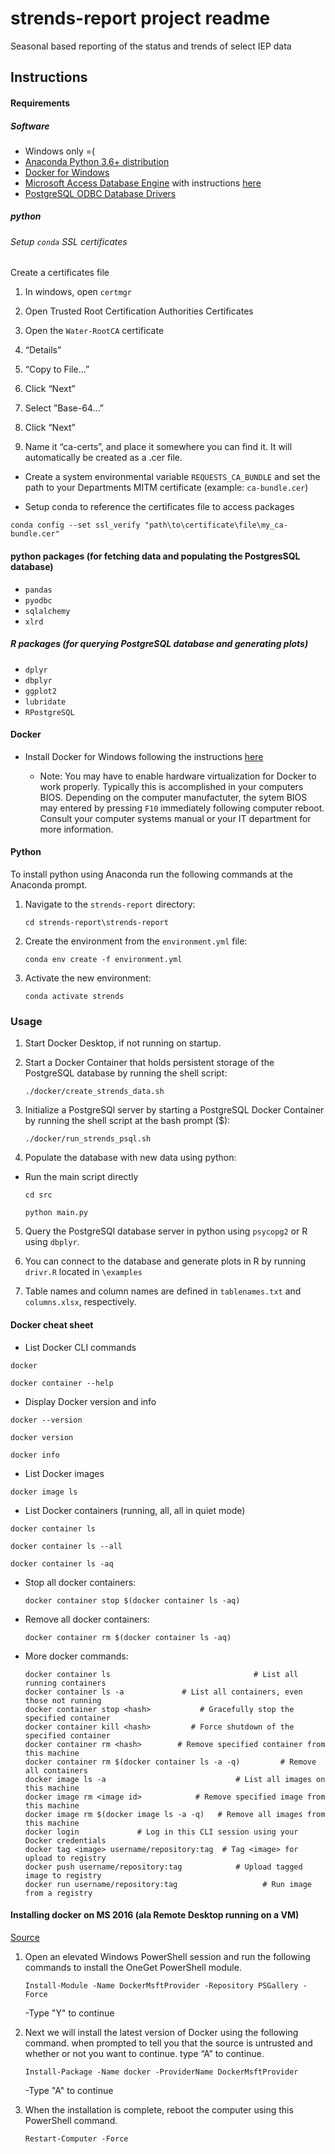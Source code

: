 # strends-report project readme
Seasonal based reporting of the status and trends of select IEP data

## Instructions


#### Requirements

##### Software
* Windows only =(
* [Anaconda Python 3.6+ distribution](https://www.anaconda.com/distribution/) 
* [Docker for Windows](https://docs.docker.com/docker-for-windows/install/)
* [Microsoft Access Database Engine](https://www.microsoft.com/en-US/download/details.aspx?id=13255) with instructions [here](https://www.microsoft.com/en-US/download/details.aspx?id=13255)
* [PostgreSQL ODBC Database Drivers](https://ftp.postgresql.org/pub/odbc/versions/msi/psqlodbc_11_00_0000-x64.zip)

##### python 

###### Setup `conda` SSL certificates

 Create a certificates file

1. In windows, open `certmgr`

2. Open Trusted Root Certification Authorities Certificates

3. Open the `Water-RootCA` certificate

4. “Details”

5. “Copy to File…”

6. Click “Next”

7. Select ”Base-64…”

8. Click “Next”

9. Name it “ca-certs”, and place it somewhere you can find it. It will automatically be created as a .cer file. 

* Create a system environmental variable `REQUESTS_CA_BUNDLE` and set the path to your Departments MITM certificate (example: `ca-bundle.cer`)

* Setup conda to reference the certificates file to access packages

`conda config --set ssl_verify "path\to\certificate\file\my_ca-bundle.cer"`

#### python packages (for fetching data and populating the PostgresSQL database)

* `pandas`
* `pyodbc`
* `sqlalchemy`
* `xlrd`

##### R packages (for querying PostgreSQL database and generating plots)

* `dplyr`
* `dbplyr`
* `ggplot2`
* `lubridate`
* `RPostgreSQL`

#### Docker 

* Install Docker for Windows following the instructions [here](https://docs.docker.com/docker-for-windows/install/)

	* Note: You may have to enable hardware virtualization for Docker to work properly. Typically this is accomplished
	in your computers BIOS. Depending on the computer manufactuter, the sytem BIOS may entered by pressing `F10` immediately following 
	computer reboot. Consult your computer systems manual or your IT department for more information.

#### Python

To install python using Anaconda run the following commands at the Anaconda prompt.

1. Navigate to the `strends-report` directory:

	`cd strends-report\strends-report`

2. Create the environment from the `environment.yml` file:

	`conda env create -f environment.yml`

3. Activate the new environment: 

	`conda activate strends`

	
### Usage

1. Start Docker Desktop, if not running on startup.

2. Start a Docker Container that holds persistent storage of the PostgreSQL database by running the shell script:
	
	`./docker/create_strends_data.sh`

3. Initialize a PostgreSQl server by starting a PostgreSQL Docker Container by running the shell script at the bash prompt ($):
	
	`./docker/run_strends_psql.sh`

4. Populate the database with new data using python:

* Run the main script directly 

	`cd src`

	`python main.py`

5. Query the PostgreSQl database server in python using `psycopg2` or R using `dbplyr`.

6. You can connect to the database and generate plots in R by running `drivr.R` located in `\examples`

7. Table names and column names are defined in `tablenames.txt` and `columns.xlsx`, respectively.



#### Docker cheat sheet

* List Docker CLI commands

`docker`

`docker container --help`

* Display Docker version and info

`docker --version`

`docker version`

`docker info`

* List Docker images

`docker image ls`

* List Docker containers (running, all, all in quiet mode)

`docker container ls`

`docker container ls --all`

`docker container ls -aq`

* Stop all docker containers:

	`docker container stop $(docker container ls -aq)`

* Remove all docker containers:

	`docker container rm $(docker container ls -aq)`

* More docker commands:

	```
	docker container ls                                # List all running containers
	docker container ls -a             # List all containers, even those not running
	docker container stop <hash>           # Gracefully stop the specified container
	docker container kill <hash>         # Force shutdown of the specified container
	docker container rm <hash>        # Remove specified container from this machine
	docker container rm $(docker container ls -a -q)         # Remove all containers
	docker image ls -a                             # List all images on this machine
	docker image rm <image id>            # Remove specified image from this machine
	docker image rm $(docker image ls -a -q)   # Remove all images from this machine
	docker login             # Log in this CLI session using your Docker credentials
	docker tag <image> username/repository:tag  # Tag <image> for upload to registry
	docker push username/repository:tag            # Upload tagged image to registry
	docker run username/repository:tag                   # Run image from a registry
	```
	
	
#### Installing docker on MS 2016 (ala Remote Desktop running on a VM)

[Source](https://blogs.technet.microsoft.com/canitpro/2016/10/26/step-by-step-setup-docker-on-your-windows-2016-server/)

1. Open an elevated Windows PowerShell session and run the following commands to install the OneGet PowerShell module. 
 
	`Install-Module -Name DockerMsftProvider -Repository PSGallery -Force`
  
	-Type "Y" to continue
  
2. Next we will install the latest version of Docker using the following command.  when prompted to tell you that the source is untrusted and whether or not you want to continue.  type “A” to continue.
  
	`Install-Package -Name docker -ProviderName DockerMsftProvider`

	-Type "A" to continue
	
3. When the installation is complete, reboot the computer using this PowerShell command.

	`Restart-Computer -Force`